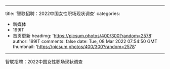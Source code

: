
---
title: '智联招聘：2022中国女性职场现状调查'
categories: 
 - 新媒体
 - 199IT
 - 首页更新
headimg: 'https://picsum.photos/400/300?random=2578'
author: 199IT
comments: false
date: Tue, 08 Mar 2022 07:54:50 GMT
thumbnail: 'https://picsum.photos/400/300?random=2578'
---

<div>   
智联招聘：2022中国女性职场现状调查  
</div>
            